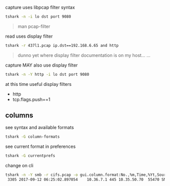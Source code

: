 capture uses libpcap filter syntax

```bash
tshark -n -i lo dst port 9080
```

> man pcap-filter

read uses display filter

```bash
tshark -r 437l1.pcap ip.dst==192.168.6.65 and http
```

> dunno yet where display filter documentation is on my host...
> ...

capture MAY also use display filter


```bash
tshark -n -Y http -i lo dst port 9080
```

at this time useful display filters

* http
* tcp.flags.push==1

columns
-------

see syntax and available formats

```sh
tshark -G column-formats
```

see current format in preferences

```sh
tshark -G currentprefs
```

change on cli

```sh
tshark -n -Y smb -r cifs.pcap -o gui.column.format:No.,%m,Time,%Yt,Source,%s,sport,%rS,Destination,%d,dport,%rD,Protocol,%p,Length,%L,flags,%Cus:tcp.flags.str:0:R,data,%i | grep Bad | head -1
 3305 2017-09-12 06:25:02.897054    10.36.7.1 445 10.35.50.70  55470 SMB 105 ·······AP··· Trans2 Response, QUERY_PATH_INFO, Error: Bad userid
```
